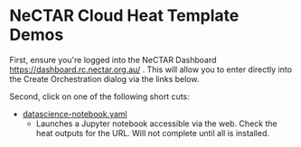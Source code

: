 # NeCTAR Cloud Heat Template Demos

First, ensure you're logged into the NeCTAR Dashboard
https://dashboard.rc.nectar.org.au/ 
. This will allow you to enter directly into the Create Orchestration dialog via the links below.

Second, click on one of the following short cuts:
* [datascience-notebook.yaml](https://dashboard.rc.nectar.org.au/project/stacks/select_template?template_source=url&template_url=https%3A%2F%2Fraw.githubusercontent.com%2Flylewinton%2FNeCTAR_demos%2Fmaster%2Fheat_demos%2Fdatascience-notebook.yaml)
  * Launches a Jupyter notebook accessible via the web.  Check the heat outputs for the URL.  Will not complete until all is installed.

